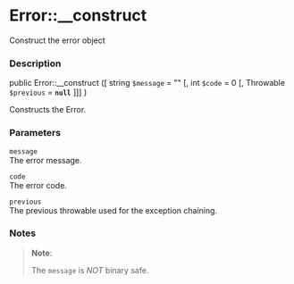 Error::\_\_construct
====================

Construct the error object

### Description

<span class="modifier">public</span> <span
class="methodname">Error::\_\_construct</span> (\[ <span
class="methodparam"><span class="type">string</span> `$message`<span
class="initializer"> = ""</span></span> \[, <span
class="methodparam"><span class="type">int</span> `$code`<span
class="initializer"> = 0</span></span> \[, <span
class="methodparam"><span class="type">Throwable</span> `$previous`<span
class="initializer"> = **`null`**</span></span> \]\]\] )

Constructs the Error.

### Parameters

`message`  
The error message.

`code`  
The error code.

`previous`  
The previous throwable used for the exception chaining.

### Notes

> **Note**:
>
> The `message` is *NOT* binary safe.
